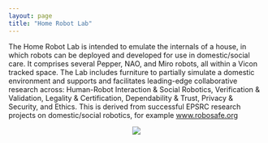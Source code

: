 ```yaml
---
layout: page
title: "Home Robot Lab"
---
```


The Home Robot Lab is intended to emulate the internals of a house, in which robots can be deployed and developed for use in domestic/social care. It comprises several Pepper, NAO, and Miro robots, all within a Vicon tracked space. The Lab includes furniture to partially simulate a domestic environment and supports and facilitates leading-edge collaborative research across: Human-Robot Interaction & Social Robotics, Verification & Validation, Legality & Certification, Dependability & Trust, Privacy & Security, and Ethics. This is derived from successful EPSRC research projects on domestic/social robotics, for example www.robosafe.org

<center><img src="{{site.url}}/images/20180124_153830_trimmed.png" "Two women sitting on a sofa in the Home Robot Lab drinking tea and conversing with a Pepper Robot."></center>
